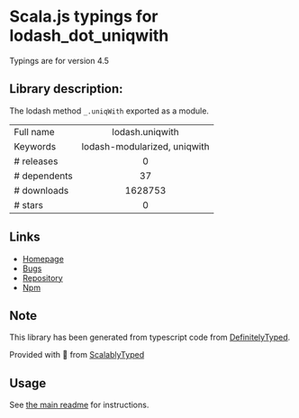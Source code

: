 
# Scala.js typings for lodash_dot_uniqwith

Typings are for version 4.5

## Library description:
The lodash method `_.uniqWith` exported as a module.

|                    |                 |
| ------------------ | :-------------: |
| Full name          | lodash.uniqwith |
| Keywords           | lodash-modularized, uniqwith |
| # releases         | 0 |
| # dependents       | 37 |
| # downloads        | 1628753 |
| # stars            | 0 |

## Links
- [Homepage](https://lodash.com/)
- [Bugs](https://github.com/lodash/lodash/issues)
- [Repository](https://github.com/lodash/lodash)
- [Npm](https://www.npmjs.com/package/lodash.uniqwith)
    


## Note
This library has been generated from typescript code from [DefinitelyTyped](https://definitelytyped.org).

Provided with :purple_heart: from [ScalablyTyped](https://github.com/oyvindberg/ScalablyTyped)

## Usage
See [the main readme](../../readme.md) for instructions.


